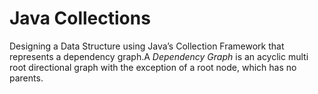 # Java Collections
Designing a Data Structure using Java’s Collection Framework that represents a dependency graph.A *Dependency Graph* is an acyclic multi root directional graph with the exception of a root node, which has no parents.


